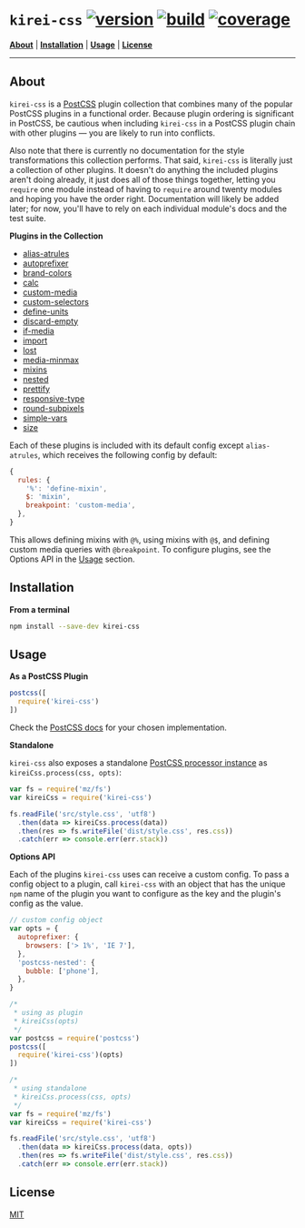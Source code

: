 # `kirei-css` [![version][1]][2] [![build][3]][4] [![coverage][5]][6]

<b>[About](#about)</b> |
<b>[Installation](#installation)</b> |
<b>[Usage](#usage)</b> |
<b>[License](#license)</b>

---

## About

`kirei-css` is a [PostCSS](https://github.com/postcss/postcss) plugin collection that combines many of the popular PostCSS plugins in a functional order. Because plugin ordering is significant in PostCSS, be cautious when including `kirei-css` in a PostCSS plugin chain with other plugins &mdash; you are likely to run into conflicts.

Also note that there is currently no documentation for the style transformations this collection performs. That said, `kirei-css` is literally just a collection of other plugins. It doesn't do anything the included plugins aren't doing already, it just does all of those things together, letting you `require` one module instead of having to `require` around twenty modules and hoping you have the order right. Documentation will likely be added later; for now, you'll have to rely on each individual module's docs and the test suite.

**Plugins in the Collection**

- [alias-atrules](https://github.com/maximkoretskiy/postcss-alias-atrules)
- [autoprefixer](https://github.com/postcss/autoprefixer)
- [brand-colors](https://github.com/postcss/postcss-brand-colors)
- [calc](https://github.com/postcss/postcss-calc)
- [custom-media](https://github.com/postcss/postcss-custom-media)
- [custom-selectors](https://github.com/postcss/postcss-custom-selectors)
- [define-units](https://github.com/LestaD/postcss-define-units)
- [discard-empty](https://github.com/ben-eb/postcss-discard-empty)
- [if-media](https://github.com/arccoza/postcss-if-media)
- [import](https://github.com/postcss/postcss-import)
- [lost](https://github.com/peterramsing/lost)
- [media-minmax](https://github.com/postcss/postcss-media-minmax)
- [mixins](https://github.com/postcss/postcss-mixins)
- [nested](https://github.com/postcss/postcss-nested)
- [prettify](https://github.com/codekirei/postcss-prettify)
- [responsive-type](https://github.com/seaneking/postcss-responsive-type)
- [round-subpixels](https://github.com/himynameisdave/postcss-round-subpixels)
- [simple-vars](https://github.com/postcss/postcss-simple-vars)
- [size](https://github.com/postcss/postcss-size)

Each of these plugins is included with its default config except `alias-atrules`, which receives the following config by default:
```js
{
  rules: {
    '%': 'define-mixin',
    $: 'mixin',
    breakpoint: 'custom-media',
  },
}
```

This allows defining mixins with `@%`, using mixins with `@$`, and defining custom media queries with `@breakpoint`. To configure plugins, see the Options API in the [Usage](#usage) section.

## Installation

**From a terminal**

```sh
npm install --save-dev kirei-css
```

## Usage

**As a PostCSS Plugin**
```js
postcss([
  require('kirei-css')
])
```

Check the [PostCSS docs](https://github.com/postcss/postcss#usage) for your chosen implementation.

**Standalone**

`kirei-css` also exposes a standalone [PostCSS processor instance](https://github.com/postcss/postcss/blob/master/docs/api.md#processorprocesscss-opts) as `kireiCss.process(css, opts)`:

```js
var fs = require('mz/fs')
var kireiCss = require('kirei-css')

fs.readFile('src/style.css', 'utf8')
  .then(data => kireiCss.process(data))
  .then(res => fs.writeFile('dist/style.css', res.css))
  .catch(err => console.err(err.stack))
```

**Options API**

Each of the plugins `kirei-css` uses can receive a custom config. To pass a config object to a plugin, call `kirei-css` with an object that has the unique `npm` name of the plugin you want to configure as the key and the plugin's config as the value.

```js
// custom config object
var opts = {
  autoprefixer: {
    browsers: ['> 1%', 'IE 7'],
  },
  'postcss-nested': {
    bubble: ['phone'],
  },
}

/*
 * using as plugin
 * kireiCss(opts)
 */
var postcss = require('postcss')
postcss([
  require('kirei-css')(opts)
])

/*
 * using standalone
 * kireiCss.process(css, opts)
 */
var fs = require('mz/fs')
var kireiCss = require('kirei-css')

fs.readFile('src/style.css', 'utf8')
  .then(data => kireiCss.process(data, opts))
  .then(res => fs.writeFile('dist/style.css', res.css))
  .catch(err => console.err(err.stack))
```


## License

[MIT](https://github.com/codekirei/kirei-css/blob/master/license)

[1]: https://img.shields.io/npm/v/kirei-css.svg?style=flat-square&label=version
[2]: https://www.npmjs.com/package/kirei-css
[3]: https://img.shields.io/travis/codekirei/kirei-css.svg?style=flat-square&label=tests
[4]: https://travis-ci.org/codekirei/kirei-css
[5]: http://img.shields.io/coveralls/codekirei/kirei-css.svg?style=flat-square
[6]: https://coveralls.io/github/codekirei/kirei-css?branch=master
